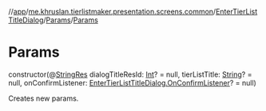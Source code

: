 //[app](../../../../index.md)/[me.khruslan.tierlistmaker.presentation.screens.common](../../index.md)/[EnterTierListTitleDialog](../index.md)/[Params](index.md)/[Params](-params.md)

# Params

constructor(@[StringRes](https://developer.android.com/reference/kotlin/androidx/annotation/StringRes.html) dialogTitleResId: [Int](https://kotlinlang.org/api/latest/jvm/stdlib/kotlin/-int/index.html)? = null, tierListTitle: [String](https://kotlinlang.org/api/latest/jvm/stdlib/kotlin/-string/index.html)? = null, onConfirmListener: [EnterTierListTitleDialog.OnConfirmListener](../-on-confirm-listener/index.md)? = null)

Creates new params.
